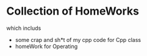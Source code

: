 # Collection of HomeWorks 

which includs 
- some crap and sh*t of my cpp code for Cpp class
- homeWork for Operating 
